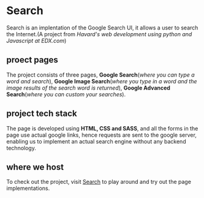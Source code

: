 # Search
Search is an implentation of the Google Search UI, it allows a user to search the Internet.(A project from *Havard's web development using python and Javascript at EDX.com*)

## proect pages
The project consists of three pages, **Google Search**(_where you can type a word and search_), **Google Image Search**(_where you type in a word and the image results of the search word is returned_), **Google Advanced Search**(_where you can custom your searches_).

## project tech stack
The page is developed using **HTML, CSS and SASS**, and all the forms in the page use actual google links, hence requests are sent to the google server, enabling us to implement an actual search engine without any backend technology.

## where we host
To check out the project, visit [Search](https://danieloselu3.github.io/search/) to play around and try out the page implementations.


